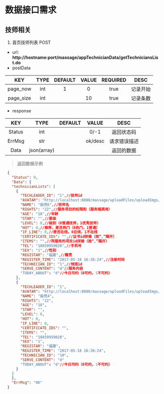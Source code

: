 # 数据接口需求

## 技师相关

1. 首页技师列表 POST
  - url: **http://hostname:port/massage/appTechnicianData/getTechniciansList.do**
  - postData
  
  | KEY | TYPE | DEFAULT | VALUE | REQUIRED |DESC |
  | :---: | :---: | :---: | :---: | :---: |:---: |
  | page_now | int | 1 | 0 | true | 记录开始
  | page_size | int |  | 10 | true | 记录条数
  - response
  
  | KEY | TYPE | DEFAULT | VALUE | DESC |
  | :---: | :---: | :---: | :---: | :---: |
  | Status | int |  | 0/-1 | 返回状态码 |
  | ErrMsg | str |  | ok/desc | 请求错误描述 |
  | Data | json(array) |  |  | 返回的数据 |
  
  
   > 返回数据示例
    
   ```json
    {
      "Status": 0,
      "Data": {
      "technicianLists": [
        {
          "TECHLEADER_ID": "1",//技师id
          "AVATAR": "http://localhost:8080/massage/uploadFiles/uploadImgs/20170518/5b7a121d91934c2aa1ea87e592c47264.JPG",//头像地址
          "NAME": "振慌6",//技师名
          "RIGHTS": "22",//服务项目的权限和（服务端调用）
          "AGE": "18",//年龄
          "STAR": "",//星级
          "LEVEL": 0,//级别（0普通技师，1优秀技师）
          "HOT": 0,//推荐，是否热门（0热门，1普通）
          "IF_LINE": 0,//是否在线，0在线，1不在线
          "CERTIFICATE_IDS": "",//证书id拼接（按“,”隔开）
          "ITEMS": "",//所服务的项目id拼接（按“,”隔开）
          "TEL": "18859959028",//手机号
          "SEX": "1",//性别
          "REGISTAR": "福建",//籍贯
          "REGISTER_TIME": "2017-05-18 16:36:24",//注册时间
          "TECHNICIAN_ID": "1",//领班id
          "SERVE_CONTENT": "d"//服务内容
          "TODAY_ABOUT": "d"//今日可约（0可约，1不可约）
        },
        {
          "TECHLEADER_ID": "1",
          "AVATAR": "http://localhost:8080/massage/uploadFiles/uploadImgs/20170518/5b7a121d91934c2aa1ea87e592c47264.JPG",
          "NAME": "振慌4",
          "RIGHTS": "22",
          "AGE": "18",
          "STAR": "",
          "LEVEL": 0,
          "HOT": 0,
          "IF_LINE": 0,
          "CERTIFICATE_IDS": "",
          "ITEMS": "",
          "TEL": "18859959028",
          "SEX": "1",
          "REGISTAR": "福建",
          "REGISTER_TIME": "2017-05-18 16:36:24",
          "TECHNICIAN_ID": "10",
          "SERVE_CONTENT": "d"
          "TODAY_ABOUT": "d"//今日可约（0可约，1不可约）
        }
      ]
      },
      "ErrMsg": "OK"
    }
   ```
  